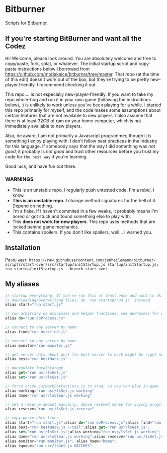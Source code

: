 # Bitburner
Scripts for [Bitburner](https://danielyxie.github.io/bitburner/).

## If you're starting BitBurner and want all the Codez

Hi! Welcome, please look around. You are absolutely welcome and free to copy/paste, fork, splat, or whatever. The initial startup script and copy-paste instructions below I borrowed from https://github.com/moriakaice/bitburner/tree/master. That repo (at the time of this edit) doesn't work out of the box, but they're trying to be pretty new-player friendly. I recommend checking it out.

This repo.... is not especially new-player-friendly. If you want to take my repo whole-hog and run it in your own game (following the instructions below), it is unlikely to work unless you've been playing for a while. I started this repo primarily for myself, and the code makes some assumptions about certain features that are not available to new players. I also assume that there is at least 32GB of ram on your home computer, which is not immediately available to new players.

Also, be aware, I am not primarily a Javascript programmer, though it is something I enjoy playing with. I don't follow best practices in the industry for this language. If somebody says that the way I did something was *not good*, it probably is *not good* and trust other resources before you trust my code for `the best way` if you're learning.

Good luck, and have fun out there.

### WARNINGS

* This is an unstable repo. I regularly push untested code. I'm a rebel, I know.
* **This is an unstable repo.** I change method signatures for the hell of it. Depend on nothing.
* I'm a flake. If I haven't commited in a few weeks, it probably means I'm bored or got stuck and found something else to play with.
* This **does not work for new players**. This repo uses methods that are locked behind game mechanics.
* This contains spoilers. If you don't like spoilers, well... I warned you.

## Installation

Paste `wget https://raw.githubusercontent.com/jenheilemann/bitburner-scripts/start-over/src/startup/initStartup.js startup/initStartup.js; run startup/initStartup.js --branch start-over`

## My aliases

```js
// startup everything. If you've run this at least once and want to skip
// downloading/overwriting files, do `run startup/run.js` instead
alias start="run start.js"

// run arbitrary ns processes and helper functions, see doProcess for examples
alias do="run doProcess.js"

// connect to any server by name
alias find="run usr/find.js"

// connect to any server by name
alias monitor="run monitor.js"

// get server data about what the best server to hack might be right now
alias best="run bestHack.js"

// manipulate localStorage
alias get="run usr/lsGet.js"
alias set="run usr/lsSet.js"

// force crime.js/workForFactions.js to stop, so you can play in-game
alias working="run usr/lsSet.js working"
alias done="run usr/lsClear.js working"

// set a reserve amount manually, above reseved money for buying programs
alias reserve="run usr/lsSet.js reserve"

// copy-paste-able lines
alias start="run start.js";alias do="run doProcess.js";alias find="run usr/find.js";
alias best="run bestHack.js --tail";alias get="run usr/lsGet.js";
alias set="run usr/lsSet.js";alias working="run usr/lsSet.js working";
alias done="run usr/lsClear.js working";alias reserve="run usr/lsSet.js reserve";
alias monitor="run monitor.js"; alias hoem="home";
alias bqueue="run usr/lsGet.js BATCHES"
```
